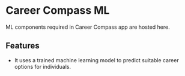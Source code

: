 # Career Compass ML

ML components required in Career Compass app are hosted here. 

## Features

- It uses a trained machine learning model to predict suitable career options for individuals.
